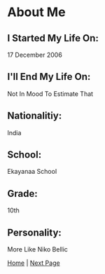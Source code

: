# About Me

## I Started My Life On:

17 December 2006 

## I'll End My Life On:

Not In Mood To Estimate That

## Nationalitiy:

India

## School:

Ekayanaa School

## Grade:

10th

## Personality:

More Like Niko Bellic

[Home](https://roadside-havoc.github.io) | [Next Page](/highlights.md)
